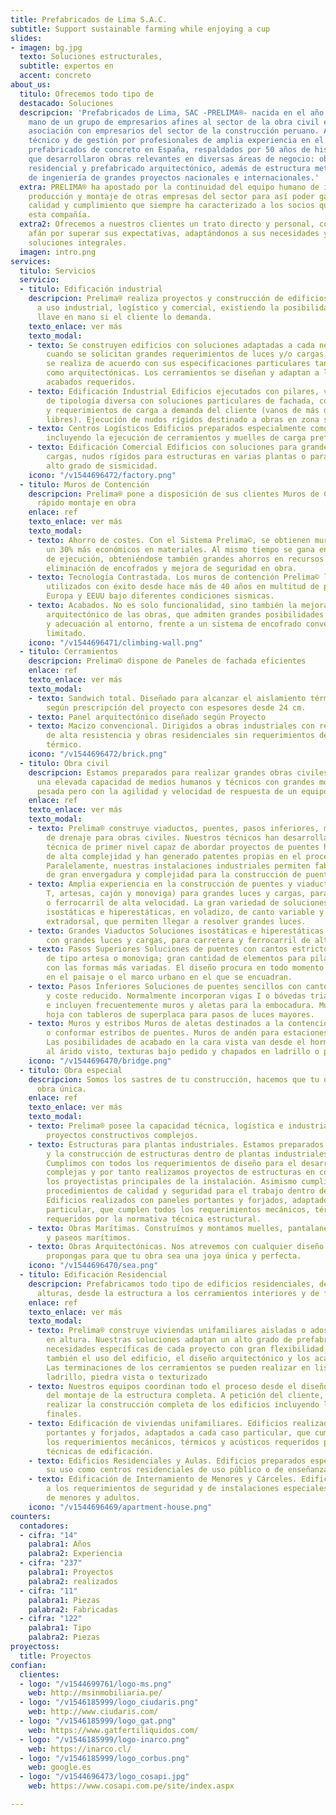 ```yaml
---
title: Prefabricados de Lima S.A.C.
subtitle: Support sustainable farming while enjoying a cup
slides:
- imagen: bg.jpg
  texto: Soluciones estructurales,
  subtitle: expertos en
  accent: concreto
about_us:
  titulo: Ofrecemos todo tipo de
  destacado: Soluciones
  descripcion: 'Prefabricados de Lima, SAC -PRELIMA®- nacida en el año 2012 de la
    mano de un grupo de empresarios afines al sector de la obra civil en España, en
    asociación con empresarios del sector de la construcción peruano. Apoyados a nivel
    técnico y de gestión por profesionales de amplia experiencia en el sector de los
    prefabricados de concreto en España, respaldados por 50 años de historia en los
    que desarrollaron obras relevantes en diversas áreas de negocio: obra civil, industrial,
    residencial y prefabricado arquitectónico, además de estructura metálica y desarrollo
    de ingeniería de grandes proyectos nacionales e internacionales.'
  extra: PRELIMA® ha apostado por la continuidad del equipo humano de ingeniería,
    producción y montaje de otras empresas del sector para así poder garantizar la
    calidad y cumplimiento que siempre ha caracterizado a los socios que han fundado
    esta compañía.
  extra2: Ofrecemos a nuestros clientes un trato directo y personal, con un constante
    afán por superar sus expectativas, adaptándonos a sus necesidades y aportando
    soluciones integrales.
  imagen: intro.png
services:
  titulo: Servicios
  servicio:
  - titulo: Edificación industrial
    descripcion: Prelima® realiza proyectos y construcción de edificios destinados
      a uso industrial, logístico y comercial, existiendo la posibilidad de ejecución
      llave en mano si el cliente lo demanda.
    texto_enlace: ver más
    texto_modal:
    - texto: Se construyen edificios con soluciones adaptadas a cada necesidad, incluso
        cuando se solicitan grandes requerimientos de luces y/o cargas. Cada proyecto
        se realiza de acuerdo con sus especificaciones particulares tanto técnicas
        como arquitectónicas. Los cerramientos se diseñan y adaptan a las formas y
        acabados requeridos.
    - texto: Edificación Industrial Edificios ejecutados con pilares, vigas y forjados
        de tipología diversa con soluciones particulares de fachada, con grandes luces
        y requerimientos de carga a demanda del cliente (vanos de más de 50 metros
        libres). Ejecución de nudos rígidos destinado a obras en zona sísmica.
    - texto: Centros Logísticos Edificios preparados especialmente como centros logísticos,
        incluyendo la ejecución de cerramientos y muelles de carga prefabricados.
    - texto: Edificación Comercial Edificios con soluciones para grandes luces y/o
        cargas, nudos rígidos para estructuras en varias plantas o para zonas con
        alto grado de sismicidad.
    icono: "/v1544696472/factory.png"
  - titulo: Muros de Contención
    descripcion: Prelima® pone a disposición de sus clientes Muros de Contención de
      rápido montaje en obra
    enlace: ref
    texto_enlace: ver más
    texto_modal:
    - texto: Ahorro de costes. Con el Sistema Prelima©, se obtienen muros de contención
        un 30% más económicos en materiales. Al mismo tiempo se gana en velocidad
        de ejecución, obteniéndose también grandes ahorros en recursos de montaje,
        eliminación de encofrados y mejora de seguridad en obra.
    - texto: Tecnología Contrastada. Los muros de contención Prelima© llevan siendo
        utilizados con éxito desde hace más de 40 años en multitud de proyectos en
        Europa y EEUU bajo diferentes condiciones sismicas.
    - texto: Acabados. No es solo funcionalidad, sino también la mejora del acabado
        arquitectónico de las obras, que admiten grandes posibilidades de personalización
        y adecuación al entorno, frente a un sistema de encofrado convencional, muy
        limitado.
    icono: "/v1544696471/climbing-wall.png"
  - titulo: Cerramientos
    descripcion: Prelima© dispone de Paneles de fachada eficientes
    enlace: ref
    texto_enlace: ver más
    texto_modal:
    - texto: Sandwich total. Diseñado para alcanzar el aislamiento térmico y acústico
        según prescripción del proyecto con espesores desde 24 cm.
    - texto: Panel arquitectónico diseñado según Proyecto
    - texto: Macizo convencional. Dirigidos a obras industriales con requerimientos
        de alta resistencia y obras residenciales sin requerimientos de aislamiento
        térmico.
    icono: "/v1544696472/brick.png"
  - titulo: Obra civil
    descripcion: Estamos preparados para realizar grandes obras civiles que requieren
      una elevada capacidad de medios humanos y técnicos con grandes moldes y maquinaria
      pesada pero con la agilidad y velocidad de respuesta de un equipo ligero.
    enlace: ref
    texto_enlace: ver más
    texto_modal:
    - texto: Prelima® construye viaductos, puentes, pasos inferiores, muros y obras
        de drenaje para obras civiles. Nuestros técnicos han desarrollado una experienca
        técnica de primer nivel capaz de abordar proyectos de puentes hiperestáticos
        de alta complejidad y han generado patentes propias en el proceso de sus proyectos.
        Paralelamente, nuestras instalaciones industriales permiten fabricar piezas
        de gran envergadura y complejidad para la construcción de puentes prefabricados.
    - texto: Amplia experiencia en la construcción de puentes y viaductos (vigas doble
        T, artesas, cajón y monoviga) para grandes luces y cargas, para carretera
        o ferrocarril de alta velocidad. La gran variedad de soluciones abarca disposiciones
        isostáticas e hiperestáticas, en voladizo, de canto variable y con pretensado
        extradorsal, que permiten llegar a resolver grandes luces.
    - texto: Grandes Viaductos Soluciones isostáticas e hiperestáticas para puentes
        con grandes luces y cargas, para carretera y ferrocarril de alta velocidad.
    - texto: Pasos Superiores Soluciones de puentes con cantos estrictos o canto variable,
        de tipo artesa o monoviga; gran cantidad de elementos para pilas y dinteles
        con las formas más variadas. El diseño procura en todo momento la integración
        en el paisaje o el marco urbano en el que se encuadran.
    - texto: Pasos Inferiores Soluciones de puentes sencillos con cantos estrictos
        y coste reducido. Normalmente incorporan vigas I o bóvedas triarticuladas
        e incluyen frecuentemente muros y aletas para la embocadura. Muros de doble
        hoja con tableros de superplaca para pasos de luces mayores.
    - texto: Muros y estribos Muros de aletas destinados a la contención de tierras
        o conformar estribos de puentes. Muros de andén para estaciones de ferrocarril.
        Las posibilidades de acabado en la cara vista van desde el hormigón liso pintado,
        al árido visto, texturas bajo pedido y chapados en ladrillo o piedra natural.
    icono: "/v1544696470/bridge.png"
  - titulo: Obra especial
    descripcion: Somos los sastres de tu construcción, hacemos que tu obra sea una
      obra única.
    enlace: ref
    texto_enlace: ver más
    texto_modal:
    - texto: Prelima® posee la capacidad técnica, logística e industrial para realizar
        proyectos constructivos complejos.
    - texto: Estructuras para plantas industriales. Estamos preparados para el diseño
        y la construcción de estructuras dentro de plantas industriales y refinerías.
        Cumplimos con todos los requerimientos de diseño para el desarrollo de instalaciones
        complejas y por tanto realizamos proyectos de estructuras en combinación con
        los proyectistas principales de la instalación. Asimismo cumplimos con los
        procedimientos de calidad y seguridad para el trabajo dentro de las plantas.
        Edificios realizados con paneles portantes y forjados, adaptados a cada caso
        particular, que cumplen todos los requerimientos mecánicos, térmicos y acústicos
        requeridos por la normativa técnica estructural.
    - texto: Obras Marítimas. Construímos y montamos muelles, pantalanes, rompeolas
        y paseos marítimos.
    - texto: Obras Arquitectónicas. Nos atrevemos con cualquier diseño exclusivo que
        propongas para que tu obra sea una joya única y perfecta.
    icono: "/v1544696470/sea.png"
  - titulo: Edificación Residencial
    descripcion: Prefabricamos todo tipo de edificios residenciales, de una a varias
      alturas, desde la estructura a los cerramientos interiores y de fachada.
    enlace: ref
    texto_enlace: ver más
    texto_modal:
    - texto: Prelima® construye viviendas unifamiliares aisladas o adosadas y edificios
        en altura. Nuestras soluciones adaptan un alto grado de prefabricación a las
        necesidades específicas de cada proyecto con gran flexibilidad, respetando
        también el uso del edificio, el diseño arquitectónico y los acabados prescritos.
        Las terminaciones de los cerramientos se pueden realizar en liso, árido lavado,
        ladrillo, piedra vista o texturizado
    - texto: Nuestros equipos coordinan todo el proceso desde el diseño hasta la finalización
        del montaje de la estructura completa. A petición del cliente, también puede
        realizar la construcción completa de los edificios incluyendo los acabados
        finales.
    - texto: Edificación de viviendas unifamiliares. Edificios realizados con paneles
        portantes y forjados, adaptados a cada caso particular, que cumplen todos
        los requerimientos mecánicos, térmicos y acústicos requeridos por las normas
        técnicas de edificación.
    - texto: Edificios Residenciales y Aulas. Edificios preparados especialmente para
        su uso como centros residenciales de uso público o de enseñanza.
    - texto: Edificación de Internamiento de Menores y Cárceles. Edificios adaptados
        a los requerimientos de seguridad y de instalaciones especiales para el internamiento
        de menores y adultos.
    icono: "/v1544696469/apartment-house.png"
counters:
  contadores:
  - cifra: "14"
    palabra1: Años
    palabra2: Experiencia
  - cifra: "237"
    palabra1: Proyectos
    palabra2: realizados
  - cifra: "11"
    palabra1: Piezas
    palabra2: Fabricadas
  - cifra: "122"
    palabra1: Tipo
    palabra2: Piezas
proyectoss:
  title: Proyectos
confian:
  clientes:
  - logo: "/v1544699761/logo-ms.png"
    web: http://msinmobiliaria.pe/
  - logo: "/v1546185999/logo_ciudaris.png"
    web: http://www.ciudaris.com/
  - logo: "/v1546185999/logo_gat.png"
    web: https://www.gatfertiliquidos.com/
  - logo: "/v1546185999/logo-inarco.png"
    web: https://inarco.cl/
  - logo: "/v1546185999/logo_corbus.png"
    web: google.es
  - logo: "/v1544696473/logo_cosapi.jpg"
    web: https://www.cosapi.com.pe/site/index.aspx

---
```

